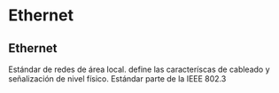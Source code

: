 # Ethernet
## Ethernet
Estándar de redes de área local. define las caracteríscas de cableado y señalización de nivel físico. Estándar parte de la IEEE 802.3